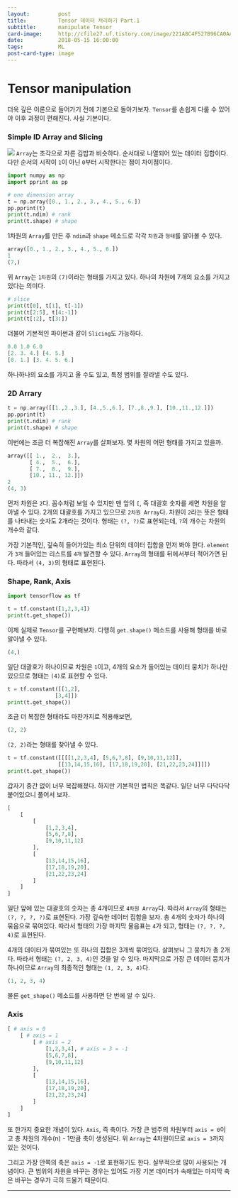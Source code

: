 ```yaml
---
layout:         post
title:          Tensor 데이터 처리하기 Part.1
subtitle:       manipulate Tensor
card-image:     http://cfile27.uf.tistory.com/image/221A8C4F527B96CA0AA464
date:           2018-05-15 16:00:00
tags:           ML
post-card-type: image
---
```

# Tensor manipulation
더욱 깊은 이론으로 들어가기 전에 기본으로 돌아가보자. ```Tensor```를 손쉽게 다룰 수 있어야 이후 과정이 편해진다. 사실 기본이다.
### Simple ID Array and Slicing
![](http://cfile27.uf.tistory.com/image/221A8C4F527B96CA0AA464)
```Array```는 조각으로 자른 김밥과 비슷하다. 순서대로 나열되어 있는 데이터 집합이다. 다만 순서의 시작이 ```1```이 아닌 ```0```부터 시작한다는 점이 차이점이다.
```python
import numpy as np
import pprint as pp

# one dimension array
t = np.array([0., 1., 2., 3., 4., 5., 6.])
pp.pprint(t)
print(t.ndim) # rank
print(t.shape) # shape
```
1차원의 ```Array```를 만든 후 ```ndim```과 ```shape``` 메소드로 각각 ```차원```과 ```형태```를 알아볼 수 있다.
```python
array([0., 1., 2., 3., 4., 5., 6.])
1
(7,)
```
위 ```Array```는 ```1차원```의 ```(7)```이라는 형태를 가지고 있다. 하나의 차원에 7개의 요소를 가지고 있다는 의미다.
```python
# slice
print(t[0], t[1], t[-1])
print(t[2:5], t[4:-1])
print(t[:2], t[3:])
```
더불어 기본적인 파이썬과 같이 ```Slicing```도 가능하다.
```python
0.0 1.0 6.0
[2. 3. 4.] [4. 5.]
[0. 1.] [3. 4. 5. 6.]
```
하나하나의 요소를 가지고 올 수도 있고, 특정 범위를 잘라낼 수도 있다.
### 2D Arrary
```python
t = np.array([[1.,2.,3.], [4.,5.,6.], [7.,8.,9.], [10.,11.,12.]])
pp.pprint(t)
print(t.ndim) # rank
print(t.shape) # shape
```
이번에는 조금 더 복잡해진 ```Array```를 살펴보자. 몇 차원의 어떤 형태를 가지고 있을까.
```python
array([[ 1.,  2.,  3.],
       [ 4.,  5.,  6.],
       [ 7.,  8.,  9.],
       [10., 11., 12.]])
2
(4, 3)
```
먼저 차원은 ```2```다. 꼼수처럼 보일 수 있지만 맨 앞의 ```[```, 즉 대괄호 숫자를 세면 차원을 알아낼 수 있다. 2개의 대괄호를 가지고 있으므로 ```2차원 Array```다. 차원이 ```2```라는 뜻은 형태를 나타내는 숫자도 2개라는 것이다. 형태는 ```(?, ?)```로 표현되는데, ```?```의 개수는 차원의 개수와 같다.

가장 기본적인, 깊숙히 들어가있는 최소 단위의 데이터 집합을 먼저 봐야 한다. ```element```가 ```3개``` 들어있는 리스트를 ```4개``` 발견할 수 있다. ```Array```의 형태를 뒤에서부터 적어가면 된다. 따라서 ```(4, 3)```의 형태로 표현된다.
### Shape, Rank, Axis
```python
import tensorflow as tf

t = tf.constant([1,2,3,4])
print(t.get_shape())
```
이제 실제로 ```Tensor```를 구현해보자. 다행히 ```get.shape()``` 메소드를 사용해 형태를 바로 알아낼 수 있다.
```python
(4,)
```
일단 대괄호가 하나이므로 차원은 ```1```이고, 4개의 요소가 들어있는 데이터 뭉치가 하나만 있으므로 형태는 ```(4)```로 표현할 수 있다.
```python
t = tf.constant([[1,2],
               [3,4]])
print(t.get_shape())
```
조금 더 복잡한 형태라도 마찬가지로 적용해보면,
```python
(2, 2)
```
```(2, 2)```라는 형태를 찾아낼 수 있다.
```python
t = tf.constant([[[[1,2,3,4], [5,6,7,8], [9,10,11,12]],
                [[13,14,15,16], [17,18,19,20], [21,22,23,24]]]])
print(t.get_shape())
```
갑자기 중간 없이 너무 복잡해졌다. 하지만 기본적인 법칙은 똑같다. 일단 너무 다닥다닥 붙어있으니 풀어서 보자.
```python
[ 
    [ 
        [ 
            [1,2,3,4], 
            [5,6,7,8],
            [9,10,11,12]
        ],
        [
            [13,14,15,16],
            [17,18,19,20],
            [21,22,23,24]
        ]
    ]
]
```
일단 앞에 있는 대괄호의 숫자는 총 4개이므로 ```4차원 Array```다. 따라서 ```Array```의 형태는 ```(?, ?, ?, ?)```로 표현된다. 가장 깊숙한 데이터 집합을 보자. 총 4개의 숫자가 하나의 묶음으로 묶여있다. 따라서 형태의 가장 마지막 물음표는 ```4```가 되고, 형태는 ```(?, ?, ?, 4)```로 표현된다.

4개의 데이터가 묶여있는 또 하나의 집합은 3개씩 묶여있다. 살펴보니 그 뭉치가 총 2개다. 따라서 형태는 ```(?, 2, 3, 4)```인 것을 알 수 있다. 마지막으로 가장 큰 데이터 뭉치가 하나이므로 ```Array```의 최종적인 형태는 ```(1, 2, 3, 4)```다.
```python
(1, 2, 3, 4)
```
물론 ```get_shape()``` 메소드를 사용하면 단 번에 알 수 있다.
### Axis
```python
[ # axis = 0
    [ # axis = 1
        [ # axis = 2
            [1,2,3,4], # axis = 3 = -1
            [5,6,7,8],
            [9,10,11,12]
        ],
        [
            [13,14,15,16],
            [17,18,19,20],
            [21,22,23,24]
        ]
    ]
]
```
또 한가지 중요한 개념이 있다. ```Axis```, 즉 축이다. 가장 큰 범주의 차원부터 ```axis = 0```이고 총 차원의 개수(n) - 1만큼 축이 생성된다. 위 ```Array```는 4차원이므로 ```axis = 3```까지 있는 것이다.

그리고 가장 안쪽의 축은 ```axis = -1```로 표현하기도 한다. 실무적으로 많이 사용되는 개념이다. 큰 범위의 차원을 바꾸는 경우는 있어도 가장 기본 데이터가 속해있는 마지막 축은 바꾸는 경우가 극히 드물기 때문이다.

---
